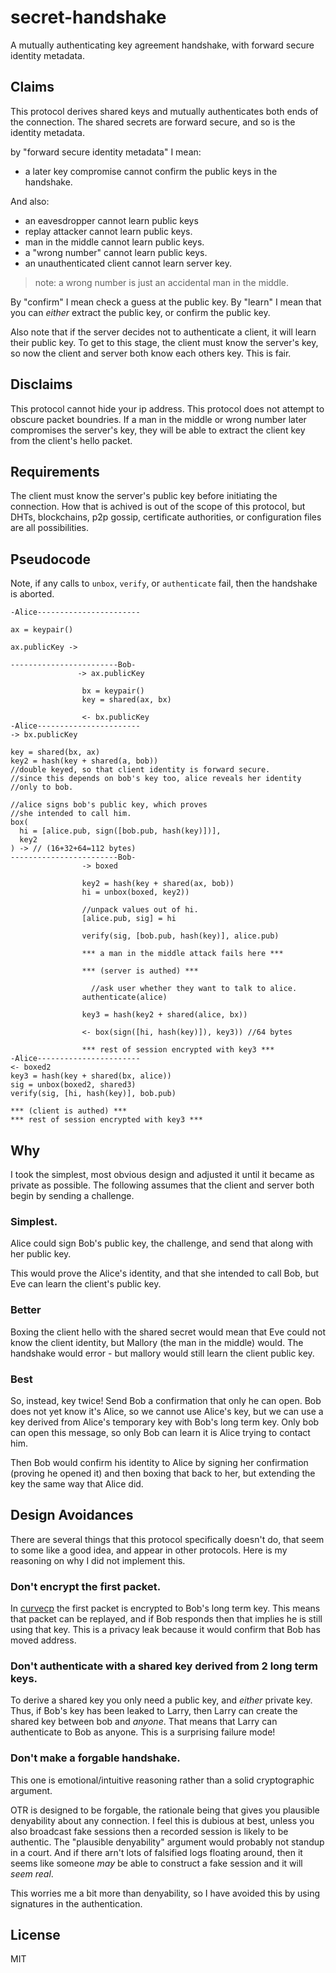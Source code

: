 # secret-handshake

A mutually authenticating key agreement handshake, with forward secure identity metadata.

## Claims

This protocol derives shared keys and mutually
authenticates both ends of the connection.
The shared secrets are forward secure, and
so is the identity metadata.

by "forward secure identity metadata" I mean:

* a later key compromise cannot confirm the public keys in the handshake.

And also:

* an eavesdropper cannot learn public keys
* replay attacker cannot learn public keys.
* man in the middle cannot learn public keys.
* a "wrong number" cannot learn public keys.
* an unauthenticated client cannot learn server key.
  
> note: a wrong number is just an accidental man in the middle.

By "confirm" I mean check a guess at the public key.
By "learn" I mean that you can _either_ extract the public key,
or confirm the public key.

Also note that if the server decides not to authenticate a client,
it will learn their public key. To get to this stage, the client
must know the server's key, so now the client and server both
know each others key. This is fair.

## Disclaims

This protocol cannot hide your ip address.
This protocol does not attempt to obscure packet boundries.
If a man in the middle or wrong number later compromises
the server's key, they will be able to extract the client
key from the client's hello packet.

## Requirements

The client must know the server's public key before initiating the connection.
How that is achived is out of the scope of this protocol,
but DHTs, blockchains, p2p gossip, certificate authorities,
or configuration files are all possibilities.

## Pseudocode

Note, if any calls to `unbox`, `verify`, or `authenticate` fail,
then the handshake is aborted.

```
-Alice-----------------------

ax = keypair()

ax.publicKey ->

------------------------Bob-
               -> ax.publicKey

                bx = keypair()
                key = shared(ax, bx)

                <- bx.publicKey
-Alice-----------------------
-> bx.publicKey

key = shared(bx, ax)
key2 = hash(key + shared(a, bob))
//double keyed, so that client identity is forward secure.
//since this depends on bob's key too, alice reveals her identity
//only to bob.

//alice signs bob's public key, which proves
//she intended to call him.
box(
  hi = [alice.pub, sign([bob.pub, hash(key)])],
  key2
) -> // (16+32+64=112 bytes)
------------------------Bob-
                -> boxed

                key2 = hash(key + shared(ax, bob))
                hi = unbox(boxed, key2))

                //unpack values out of hi.
                [alice.pub, sig] = hi

                verify(sig, [bob.pub, hash(key)], alice.pub)

                *** a man in the middle attack fails here ***

                *** (server is authed) ***

                  //ask user whether they want to talk to alice.
                authenticate(alice)

                key3 = hash(key2 + shared(alice, bx))

                <- box(sign([hi, hash(key)]), key3)) //64 bytes

                *** rest of session encrypted with key3 ***
-Alice-----------------------
<- boxed2
key3 = hash(key + shared(bx, alice))
sig = unbox(boxed2, shared3)
verify(sig, [hi, hash(key)], bob.pub)

*** (client is authed) ***
*** rest of session encrypted with key3 ***
```

## Why

I took the simplest, most obvious design and adjusted it until
it became as private as possible. The following assumes that
the client and server both begin by sending a challenge.

### Simplest.

Alice could sign Bob's public key, the challenge,
and send that along with her public key.

This would prove the Alice's identity, and that she intended to call Bob,
but Eve can learn the client's public key.

### Better

Boxing the client hello with the shared secret would mean that
Eve could not know the client identity, but Mallory (the man
in the middle) would. The handshake would error - but mallory
would still learn the client public key.

### Best

So, instead, key twice! Send Bob a confirmation that only he can open.
Bob does not yet know it's Alice, so we cannot use Alice's key,
but we can use a key derived from Alice's temporary key with Bob's
long term key. Only bob can open this message, so only Bob
can learn it is Alice trying to contact him.

Then Bob would confirm his identity to Alice by signing her
confirmation (proving he opened it) and then boxing that back to her,
but extending the key the same way that Alice did.

## Design Avoidances

There are several things that this protocol specifically doesn't do,
that seem to some like a good idea, and appear in other protocols.
Here is my reasoning on why I did not implement this.

### Don't encrypt the first packet.

In [curvecp](http://curvecp.org/packets.html) the first packet
is encrypted to Bob's long term key. This means that packet
can be replayed, and if Bob responds then that implies he is still
using that key. This is a privacy leak because it would  confirm
that Bob has moved address.

### Don't authenticate with a shared key derived from 2 long term keys.

To derive a shared key you only need a public key, and _either_ private
key. Thus, if Bob's key has been leaked to Larry, then Larry can
create the shared key between bob and _anyone_. That means that
Larry can authenticate to Bob as anyone. This is a surprising failure
mode!

### Don't make a forgable handshake.

This one is emotional/intuitive reasoning
rather than a solid cryptographic argument.

OTR is designed to be forgable, the rationale being that
gives you plausible denyability about any connection.
I feel this is dubious at best, unless you also broadcast fake
sessions then a recorded session is likely to be authentic.
The "plausible denyability" argument would probably not standup
in a court. And if there arn't lots of falsified logs floating around,
then it seems like someone *may* be able to construct a fake
session and it will _seem real_.

This worries me a bit more than denyability, so I have avoided this
by using signatures in the authentication.

## License

MIT
